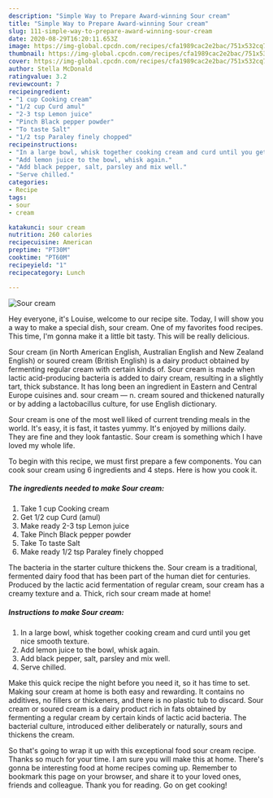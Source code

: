```yaml
---
description: "Simple Way to Prepare Award-winning Sour cream"
title: "Simple Way to Prepare Award-winning Sour cream"
slug: 111-simple-way-to-prepare-award-winning-sour-cream
date: 2020-08-29T16:20:11.653Z
image: https://img-global.cpcdn.com/recipes/cfa1989cac2e2bac/751x532cq70/sour-cream-recipe-main-photo.jpg
thumbnail: https://img-global.cpcdn.com/recipes/cfa1989cac2e2bac/751x532cq70/sour-cream-recipe-main-photo.jpg
cover: https://img-global.cpcdn.com/recipes/cfa1989cac2e2bac/751x532cq70/sour-cream-recipe-main-photo.jpg
author: Stella McDonald
ratingvalue: 3.2
reviewcount: 7
recipeingredient:
- "1 cup Cooking cream"
- "1/2 cup Curd amul"
- "2-3 tsp Lemon juice"
- "Pinch Black pepper powder"
- "To taste Salt"
- "1/2 tsp Paraley finely chopped"
recipeinstructions:
- "In a large bowl, whisk together cooking cream and curd until you get nice smooth texture."
- "Add lemon juice to the bowl, whisk again."
- "Add black pepper, salt, parsley and mix well."
- "Serve chilled."
categories:
- Recipe
tags:
- sour
- cream

katakunci: sour cream 
nutrition: 260 calories
recipecuisine: American
preptime: "PT30M"
cooktime: "PT60M"
recipeyield: "1"
recipecategory: Lunch

---
```



![Sour cream](https://img-global.cpcdn.com/recipes/cfa1989cac2e2bac/751x532cq70/sour-cream-recipe-main-photo.jpg)

Hey everyone, it's Louise, welcome to our recipe site. Today, I will show you a way to make a special dish, sour cream. One of my favorites food recipes. This time, I'm gonna make it a little bit tasty. This will be really delicious.

Sour cream (in North American English, Australian English and New Zealand English) or soured cream (British English) is a dairy product obtained by fermenting regular cream with certain kinds of. Sour cream is made when lactic acid-producing bacteria is added to dairy cream, resulting in a slightly tart, thick substance. It has long been an ingredient in Eastern and Central Europe cuisines and. sour cream — n. cream soured and thickened naturally or by adding a lactobacillus culture, for use English dictionary.

Sour cream is one of the most well liked of current trending meals in the world. It's easy, it is fast, it tastes yummy. It's enjoyed by millions daily. They are fine and they look fantastic. Sour cream is something which I have loved my whole life.


To begin with this recipe, we must first prepare a few components. You can cook sour cream using 6 ingredients and 4 steps. Here is how you cook it.

<!--inarticleads1-->

##### The ingredients needed to make Sour cream:

1. Take 1 cup Cooking cream
1. Get 1/2 cup Curd (amul)
1. Make ready 2-3 tsp Lemon juice
1. Take Pinch Black pepper powder
1. Take To taste Salt
1. Make ready 1/2 tsp Paraley finely chopped


The bacteria in the starter culture thickens the. Sour cream is a traditional, fermented dairy food that has been part of the human diet for centuries. Produced by the lactic acid fermentation of regular cream, sour cream has a creamy texture and a. Thick, rich sour cream made at home! 

<!--inarticleads2-->

##### Instructions to make Sour cream:

1. In a large bowl, whisk together cooking cream and curd until you get nice smooth texture.
1. Add lemon juice to the bowl, whisk again.
1. Add black pepper, salt, parsley and mix well.
1. Serve chilled.


Make this quick recipe the night before you need it, so it has time to set. Making sour cream at home is both easy and rewarding. It contains no additives, no fillers or thickeners, and there is no plastic tub to discard. Sour cream or soured cream is a dairy product rich in fats obtained by fermenting a regular cream by certain kinds of lactic acid bacteria. The bacterial culture, introduced either deliberately or naturally, sours and thickens the cream. 

So that's going to wrap it up with this exceptional food sour cream recipe. Thanks so much for your time. I am sure you will make this at home. There's gonna be interesting food at home recipes coming up. Remember to bookmark this page on your browser, and share it to your loved ones, friends and colleague. Thank you for reading. Go on get cooking!
